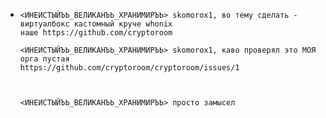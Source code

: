  * ```
   <ИНЕИСТЫЙЪЬ_ВЕЛИКАНЪЬ_ХРАНИМИРЪЬ> skomorox1, во тему сделать - виртуалбокс кастомный круче whonix 
   наше https://github.com/cryptoroom
   
   <ИНЕИСТЫЙЪЬ_ВЕЛИКАНЪЬ_ХРАНИМИРЪЬ> skomorox1, каво проверял это МОЯ орга пустая 
   https://github.com/cryptoroom/cryptoroom/issues/1
   
   
   
   <ИНЕИСТЫЙЪЬ_ВЕЛИКАНЪЬ_ХРАНИМИРЪЬ> просто замысел
   ```
   
   
   
